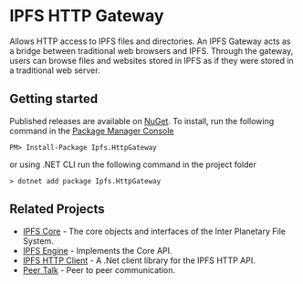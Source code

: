 
# IPFS HTTP Gateway

Allows HTTP access to IPFS files and directories.  An IPFS Gateway acts as 
a bridge between traditional web browsers and IPFS. Through the gateway, 
users can browse files and websites stored in IPFS as if they were stored 
in a traditional web server.

## Getting started

Published releases are available on [NuGet](https://www.nuget.org/packages/Ipfs.HttpGateway/).  To install, run the following command in the [Package Manager Console](https://docs.nuget.org/docs/start-here/using-the-package-manager-console)

    PM> Install-Package Ipfs.HttpGateway
    
or using .NET CLI run the following command in the project folder

    > dotnet add package Ipfs.HttpGateway

## Related Projects

- [IPFS Core](https://github.com/richardschneider/net-ipfs-core) - The core objects and interfaces of the Inter Planetary File System.
- [IPFS Engine](https://github.com/richardschneider/net-ipfs-engine) - Implements the Core API.
- [IPFS HTTP Client](https://github.com/richardschneider/net-ipfs-http-client) - A .Net client library for the IPFS HTTP API.
- [Peer Talk](https://github.com/richardschneider/peer-talk) - Peer to peer communication.

